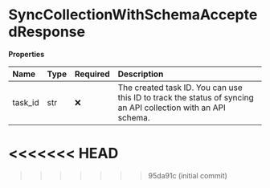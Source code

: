 # SyncCollectionWithSchemaAcceptedResponse

**Properties**

| Name    | Type | Required | Description                                                                                                   |
| :------ | :--- | :------- | :------------------------------------------------------------------------------------------------------------ |
| task_id | str  | ❌       | The created task ID. You can use this ID to track the status of syncing an API collection with an API schema. |
<<<<<<< HEAD
=======

<!-- This file was generated by liblab | https://liblab.com/ -->
>>>>>>> 95da91c (initial commit)
